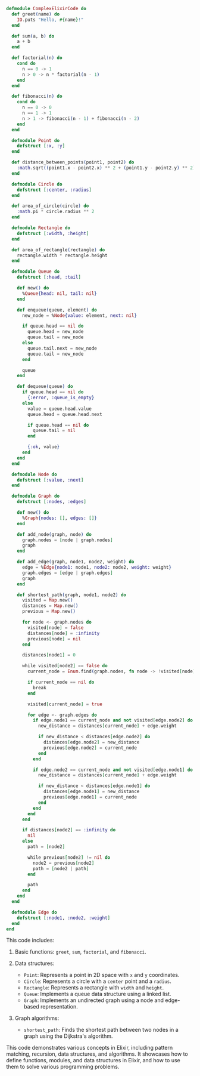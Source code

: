```elixir
defmodule ComplexElixirCode do
  def greet(name) do
    IO.puts "Hello, #{name}!"
  end

  def sum(a, b) do
    a + b
  end

  def factorial(n) do
    cond do
      n == 0 -> 1
      n > 0 -> n * factorial(n - 1)
    end
  end

  def fibonacci(n) do
    cond do
      n == 0 -> 0
      n == 1 -> 1
      n > 1 -> fibonacci(n - 1) + fibonacci(n - 2)
    end
  end

  defmodule Point do
    defstruct [:x, :y]
  end

  def distance_between_points(point1, point2) do
    :math.sqrt((point1.x - point2.x) ** 2 + (point1.y - point2.y) ** 2)
  end

  defmodule Circle do
    defstruct [:center, :radius]
  end

  def area_of_circle(circle) do
    :math.pi * circle.radius ** 2
  end

  defmodule Rectangle do
    defstruct [:width, :height]
  end

  def area_of_rectangle(rectangle) do
    rectangle.width * rectangle.height
  end

  defmodule Queue do
    defstruct [:head, :tail]

    def new() do
      %Queue{head: nil, tail: nil}
    end

    def enqueue(queue, element) do
      new_node = %Node{value: element, next: nil}

      if queue.head == nil do
        queue.head = new_node
        queue.tail = new_node
      else
        queue.tail.next = new_node
        queue.tail = new_node
      end

      queue
    end

    def dequeue(queue) do
      if queue.head == nil do
        {:error, :queue_is_empty}
      else
        value = queue.head.value
        queue.head = queue.head.next

        if queue.head == nil do
          queue.tail = nil
        end

        {:ok, value}
      end
    end
  end

  defmodule Node do
    defstruct [:value, :next]
  end

  defmodule Graph do
    defstruct [:nodes, :edges]

    def new() do
      %Graph{nodes: [], edges: []}
    end

    def add_node(graph, node) do
      graph.nodes = [node | graph.nodes]
      graph
    end

    def add_edge(graph, node1, node2, weight) do
      edge = %Edge{node1: node1, node2: node2, weight: weight}
      graph.edges = [edge | graph.edges]
      graph
    end

    def shortest_path(graph, node1, node2) do
      visited = Map.new()
      distances = Map.new()
      previous = Map.new()

      for node <- graph.nodes do
        visited[node] = false
        distances[node] = :infinity
        previous[node] = nil
      end

      distances[node1] = 0

      while visited[node2] == false do
        current_node = Enum.find(graph.nodes, fn node -> !visited[node] and distances[node] != :infinity end)

        if current_node == nil do
          break
        end

        visited[current_node] = true

        for edge <- graph.edges do
          if edge.node1 == current_node and not visited[edge.node2] do
            new_distance = distances[current_node] + edge.weight

            if new_distance < distances[edge.node2] do
              distances[edge.node2] = new_distance
              previous[edge.node2] = current_node
            end
          end

          if edge.node2 == current_node and not visited[edge.node1] do
            new_distance = distances[current_node] + edge.weight

            if new_distance < distances[edge.node1] do
              distances[edge.node1] = new_distance
              previous[edge.node1] = current_node
            end
          end
        end
      end

      if distances[node2] == :infinity do
        nil
      else
        path = [node2]

        while previous[node2] != nil do
          node2 = previous[node2]
          path = [node2 | path]
        end

        path
      end
    end
  end

  defmodule Edge do
    defstruct [:node1, :node2, :weight]
  end
end
```

This code includes:

1. Basic functions: `greet`, `sum`, `factorial`, and `fibonacci`.

2. Data structures:
   - `Point`: Represents a point in 2D space with `x` and `y` coordinates.
   - `Circle`: Represents a circle with a `center` point and a `radius`.
   - `Rectangle`: Represents a rectangle with `width` and `height`.
   - `Queue`: Implements a queue data structure using a linked list.
   - `Graph`: Implements an undirected graph using a node and edge-based representation.

3. Graph algorithms:
   - `shortest_path`: Finds the shortest path between two nodes in a graph using the Dijkstra's algorithm.

This code demonstrates various concepts in Elixir, including pattern matching, recursion, data structures, and algorithms. It showcases how to define functions, modules, and data structures in Elixir, and how to use them to solve various programming problems.